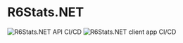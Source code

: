 # R6Stats.NET

![R6Stats.NET API CI/CD](https://github.com/LouisWhite15/R6Stats.NET/workflows/R6Stats.NET%20API%20CI/CD/badge.svg)
![R6Stats.NET client app CI/CD](https://github.com/LouisWhite15/R6Stats.NET/workflows/R6Stats.NET%20client%20app%20CI/CD/badge.svg)
